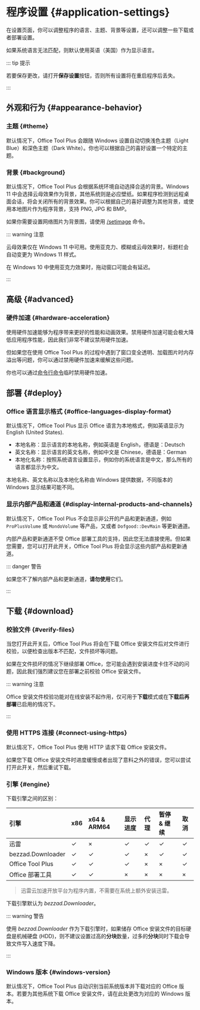 # 程序设置 {#application-settings}

在设置页面，你可以调整程序的语言、主题、背景等设置，还可以调整一些下载或者部署设置。

如果系统语言无法匹配，则默认使用英语（美国）作为显示语言。

::: tip 提示

若要保存更改，请打开**保存设置**按钮，否则所有设置将在重启程序后丢失。

:::

## 外观和行为 {#appearance-behavior}

### 主题 {#theme}

默认情况下，Office Tool Plus 会跟随 Windows 设置自动切换浅色主题（Light Blue）和深色主题（Dark White）。你也可以根据自己的喜好设置一个特定的主题。

### 背景 {#background}

默认情况下，Office Tool Plus 会根据系统环境自动选择合适的背景。Windows 11 中会选择云母效果作为背景，其他系统则是必应壁纸。如果程序检测到远程桌面会话，将会关闭所有的背景效果。你可以根据自己的喜好调整为其他背景，或使用本地图片作为程序背景，支持 PNG, JPG 和 BMP。

如果你需要设置网络图片为背景图，请使用 [/setimage](/zh-cn/usage/command/application.md#in-application-commands) 命令。

::: warning 注意

云母效果仅在 Windows 11 中可用。使用亚克力、模糊或云母效果时，标题栏会自动变更为 Windows 11 样式。

在 Windows 10 中使用亚克力效果时，拖动窗口可能会有延迟。

:::

## 高级 {#advanced}

### 硬件加速 {#hardware-acceleration}

使用硬件加速能够为程序带来更好的性能和动画效果。禁用硬件加速可能会极大降低应用程序性能，因此我们非常不建议禁用硬件加速。

但如果您在使用 Office Tool Plus 的过程中遇到了窗口变全透明、加载图片时内存溢出等问题，你可以通过禁用硬件加速来缓解这些问题。

你也可以通过[命令行命令](/zh-cn/usage/command/application.md#commands)临时禁用硬件加速。

## 部署 {#deploy}

### Office 语言显示格式 {#office-languages-display-format}

默认情况下，Office Tool Plus 显示 Office 语言为本地格式，例如英语显示为 English (United States).

- 本地名称：显示语言的本地名称，例如英语是 English，德语是：Deutsch
- 英文名称：显示语言的英文名称，例如中文是 Chinese，德语是：German
- 本地化名称：按照系统语言设置显示，例如你的系统语言是中文，那么所有的语言都显示为中文。

本地名称、英文名称以及本地化名称由 Windows 提供数据，不同版本的 Windows 显示结果可能不同。

### 显示内部产品和通道 {#display-internal-products-and-channels}

默认情况下，Office Tool Plus 不会显示非公开的产品和更新通道，例如 `ProPlusVolume` 或 `MondoVolume` 等产品，又或者 `Dofgood::DevMain` 等更新通道。

内部产品和更新通道不受 Office 部署工具的支持，因此您无法直接使用。但如果您需要，您可以打开此开关，Office Tool Plus 将会显示这些内部产品和更新通道。

::: danger 警告

如果您不了解内部产品和更新通道，**请勿使用**它们。

:::

## 下载 {#download}

### 校验文件 {#verify-files}

当您打开此开关后，Office Tool Plus 将会在下载 Office 安装文件后对文件进行校验，以便检查出版本不匹配，文件损坏等问题。

如果在文件损坏的情况下继续部署 Office，您可能会遇到安装进度卡住不动的问题，因此我们强烈建议您在部署之前校验 Office 安装文件。

::: warning 注意

Office 安装文件校验功能对在线安装不起作用，仅可用于**下载**模式或在**下载后再部署**已启用的情况下。

:::

### 使用 HTTPS 连接 {#connect-using-https}

默认情况下，Office Tool Plus 使用 HTTP 请求下载 Office 安装文件。

如果您下载 Office 安装文件时进度缓慢或者出现了意料之外的错误，您可以尝试打开此开关，然后重试下载。

### 引擎 {#engine}

下载引擎之间的区别：

| 引擎                   | x86 | x64 & ARM64 | 显示进度 | 代理 | 暂停 & 继续 | 取消 |
| :--------------------- | :-- | :--         | :--     | :--  | :--        | :--  |
| 迅雷                   | ✓ | × | ✓ | ✓ | ✓ | ✓ |
| bezzad.Downloader      | ✓ | ✓ | ✓ | × | ✓ | ✓ |
| Office Tool Plus       | ✓ | ✓ | ✓ | × | × | ✓ |
| Office 部署工具        | ✓ | ✓ | × | × | × | × |

> 迅雷云加速开放平台为程序内置，不需要在系统上额外安装迅雷。

下载引擎默认为 *bezzad.Downloader*。

::: warning 警告

使用 *bezzad.Downloader* 作为下载引擎时，如果储存 Office 安装文件的目标硬盘是机械硬盘 (HDD)，则不建议设置过高的**分块**数量，过多的**分块**同时下载会导致文件写入速度下降。

:::

### Windows 版本 {#windows-version}

默认情况下，Office Tool Plus 自动识别当前系统版本并下载对应的 Office 版本。若要为其他系统下载 Office 安装文件，请在此处更改为对应的 Windows 版本。
